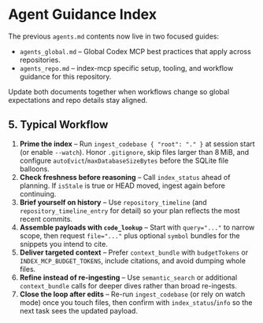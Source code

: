 # Agent Guidance Index

The previous `agents.md` contents now live in two focused guides:

- `agents_global.md` – Global Codex MCP best practices that apply across repositories.
- `agents_repo.md` – index-mcp specific setup, tooling, and workflow guidance for this repository.

Update both documents together when workflows change so global expectations and repo details stay aligned.

## 5. Typical Workflow

1. **Prime the index** – Run `ingest_codebase { "root": "." }` at session start (or enable `--watch`). Honor `.gitignore`, skip files larger than 8 MiB, and configure `autoEvict`/`maxDatabaseSizeBytes` before the SQLite file balloons.
2. **Check freshness before reasoning** – Call `index_status` ahead of planning. If `isStale` is true or HEAD moved, ingest again before continuing.
3. **Brief yourself on history** – Use `repository_timeline` (and `repository_timeline_entry` for detail) so your plan reflects the most recent commits.
4. **Assemble payloads with `code_lookup`** – Start with `query="..."` to narrow scope, then request `file="..."` plus optional `symbol` bundles for the snippets you intend to cite.
5. **Deliver targeted context** – Prefer `context_bundle` with `budgetTokens` or `INDEX_MCP_BUDGET_TOKENS`, include citations, and avoid dumping whole files.
6. **Refine instead of re-ingesting** – Use `semantic_search` or additional `context_bundle` calls for deeper dives rather than broad re-ingests.
7. **Close the loop after edits** – Re-run `ingest_codebase` (or rely on watch mode) once you touch files, then confirm with `index_status`/`info` so the next task sees the updated payload.
